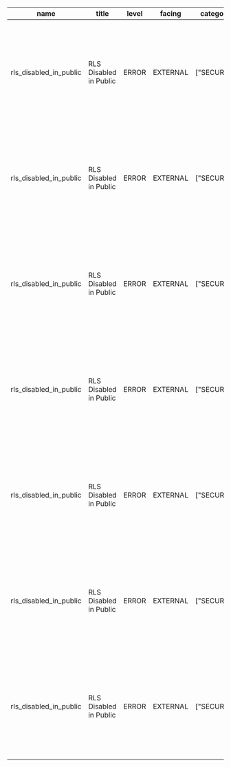 | name                   | title                  | level | facing   | categories   | description                                                                                                 | detail                                                                         | remediation                                                                                | metadata                                                         | cache_key                                          |
| ---------------------- | ---------------------- | ----- | -------- | ------------ | ----------------------------------------------------------------------------------------------------------- | ------------------------------------------------------------------------------ | ------------------------------------------------------------------------------------------ | ---------------------------------------------------------------- | -------------------------------------------------- |
| rls_disabled_in_public | RLS Disabled in Public | ERROR | EXTERNAL | ["SECURITY"] | Detects cases where row level security (RLS) has not been enabled on tables in schemas exposed to PostgREST | Table \`public.areas\` is public, but RLS has not been enabled.                | https://supabase.com/docs/guides/database/database-linter?lint=0013_rls_disabled_in_public | {"name":"areas","type":"table","schema":"public"}                | rls_disabled_in_public_public_areas                |
| rls_disabled_in_public | RLS Disabled in Public | ERROR | EXTERNAL | ["SECURITY"] | Detects cases where row level security (RLS) has not been enabled on tables in schemas exposed to PostgREST | Table \`public.pokemons\` is public, but RLS has not been enabled.             | https://supabase.com/docs/guides/database/database-linter?lint=0013_rls_disabled_in_public | {"name":"pokemons","type":"table","schema":"public"}             | rls_disabled_in_public_public_pokemons             |
| rls_disabled_in_public | RLS Disabled in Public | ERROR | EXTERNAL | ["SECURITY"] | Detects cases where row level security (RLS) has not been enabled on tables in schemas exposed to PostgREST | Table \`public.users\` is public, but RLS has not been enabled.                | https://supabase.com/docs/guides/database/database-linter?lint=0013_rls_disabled_in_public | {"name":"users","type":"table","schema":"public"}                | rls_disabled_in_public_public_users                |
| rls_disabled_in_public | RLS Disabled in Public | ERROR | EXTERNAL | ["SECURITY"] | Detects cases where row level security (RLS) has not been enabled on tables in schemas exposed to PostgREST | Table \`public.challenges\` is public, but RLS has not been enabled.           | https://supabase.com/docs/guides/database/database-linter?lint=0013_rls_disabled_in_public | {"name":"challenges","type":"table","schema":"public"}           | rls_disabled_in_public_public_challenges           |
| rls_disabled_in_public | RLS Disabled in Public | ERROR | EXTERNAL | ["SECURITY"] | Detects cases where row level security (RLS) has not been enabled on tables in schemas exposed to PostgREST | Table \`public.rules\` is public, but RLS has not been enabled.                | https://supabase.com/docs/guides/database/database-linter?lint=0013_rls_disabled_in_public | {"name":"rules","type":"table","schema":"public"}                | rls_disabled_in_public_public_rules                |
| rls_disabled_in_public | RLS Disabled in Public | ERROR | EXTERNAL | ["SECURITY"] | Detects cases where row level security (RLS) has not been enabled on tables in schemas exposed to PostgREST | Table \`public.schema_migrations\` is public, but RLS has not been enabled.    | https://supabase.com/docs/guides/database/database-linter?lint=0013_rls_disabled_in_public | {"name":"schema_migrations","type":"table","schema":"public"}    | rls_disabled_in_public_public_schema_migrations    |
| rls_disabled_in_public | RLS Disabled in Public | ERROR | EXTERNAL | ["SECURITY"] | Detects cases where row level security (RLS) has not been enabled on tables in schemas exposed to PostgREST | Table \`public.ar_internal_metadata\` is public, but RLS has not been enabled. | https://supabase.com/docs/guides/database/database-linter?lint=0013_rls_disabled_in_public | {"name":"ar_internal_metadata","type":"table","schema":"public"} | rls_disabled_in_public_public_ar_internal_metadata |

